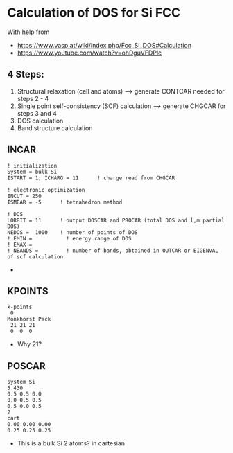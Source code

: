 # Calculation of DOS for Si FCC

With help from 
- https://www.vasp.at/wiki/index.php/Fcc_Si_DOS#Calculation
- https://www.youtube.com/watch?v=ohDguVFDPlc

## 4 Steps:
1. Structural relaxation (cell and atoms) --> generate CONTCAR needed for steps 2 - 4
2. Single point self-consistency (SCF) calculation --> generate CHGCAR for steps 3 and 4
3. DOS calculation
4. Band structure calculation 

## INCAR

```
! initialization
System = bulk Si
ISTART = 1; ICHARG = 11      ! charge read from CHGCAR

! electronic optimization
ENCUT = 250
ISMEAR = -5      ! tetrahedron method

! DOS
LORBIT = 11      ! output DOSCAR and PROCAR (total DOS and l,m partial DOS)
NEDOS =  1000    ! number of points of DOS
! EMIN =           ! energy range of DOS
! EMAX = 
! NBANDS =         ! number of bands, obtained in OUTCAR or EIGENVAL of scf calculation
```
- 



## KPOINTS

```
k-points
 0
Monkhorst Pack
 21 21 21
 0  0  0
```
- Why 21?


## POSCAR
```
system Si
5.430
0.5 0.5 0.0
0.0 0.5 0.5
0.5 0.0 0.5
2
cart
0.00 0.00 0.00
0.25 0.25 0.25
```
- This is a bulk Si 2 atoms? in cartesian